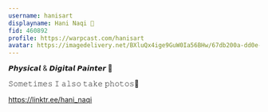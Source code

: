 ```yaml
---
username: hanisart
displayname: Hani Naqi 🎩
fid: 460892
profile: https://warpcast.com/hanisart
avatar: https://imagedelivery.net/BXluQx4ige9GuW0Ia56BHw/67db200a-dd0e-4d8f-35f2-f88e09cf5b00/rectcrop3
---
```

𝙋𝙝𝙮𝙨𝙞𝙘𝙖𝙡 & 𝘿𝙞𝙜𝙞𝙩𝙖𝙡 𝙋𝙖𝙞𝙣𝙩𝙚𝙧 🎨  
  
𝚂𝚘𝚖𝚎𝚝𝚒𝚖𝚎𝚜 𝙸 𝚊𝚕𝚜𝚘 𝚝𝚊𝚔𝚎 𝚙𝚑𝚘𝚝𝚘𝚜📸  
  
https://linktr.ee/hani_naqi  
